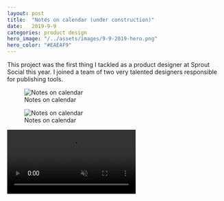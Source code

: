 ```yaml
---
layout: post
title:  "Notes on calendar (under construction)"
date:   2019-9-9
categories: product design
hero_image: "/../assets/images/9-9-2019-hero.png"
hero_color: "#EAEAF9"
---
```


This project was the first thing I tackled as a product designer at Sprout Social this year. I joined a team of two very talented designers responsible for publishing tools.

<figure>
	<img src="{{ site.baseurl }}/assets/images/notes-on-calendar-1.png" title="Notes on calendar" />
	<figcaption class="media-caption center">Notes on calendar</figcaption>
</figure>

<figure>
	<img src="{{ site.baseurl }}/assets/images/notes-on-calendar-2.png" title="Notes on calendar" />
	<figcaption class="media-caption center">Notes on calendar</figcaption>
</figure>

<video  muted autoplay preload src="../../../assets/images/notes-on-calendar-prototype.mp4"><source src="../../../assets/images/notes-on-calendar-prototype.mp4" type="video/mp4"></video>
